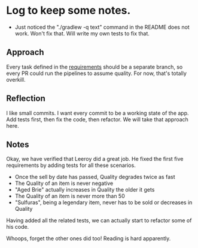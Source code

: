 # Log to keep some notes.

- Just noticed the "./gradlew -q text" command in the README does not work. Won't fix that. Will write my own tests to fix that.

## Approach
Every task defined in the [requirements](https://github.com/emilybache/GildedRose-Refactoring-Kata/blob/main/GildedRoseRequirements.md)
should be a separate branch, so every PR could run the pipelines to assume quality. For now, that's 
totally overkill.

## Reflection
I like small commits. I want every commit to be a working state of the app. Add tests first, then 
fix the code, then refactor. We will take that approach here.

## Notes
Okay, we have verified that Leeroy did a great job. He fixed the first five requirements by adding 
tests for all these scenarios.
- Once the sell by date has passed, Quality degrades twice as fast
- The Quality of an item is never negative
- "Aged Brie" actually increases in Quality the older it gets
- The Quality of an item is never more than 50
- "Sulfuras", being a legendary item, never has to be sold or decreases in Quality

Having added all the related tests, we can actually start to refactor some of his code.

Whoops, forget the other ones did too! Reading is hard apparently.
